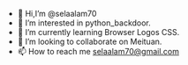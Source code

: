 - 👋 Hi,I’m @selaalam70
- 👀 I’m interested in python_backdoor.
- 🌱 I’m currently learning  Browser Logos CSS.
- 💞️ I’m looking to collaborate on Meituan.
- 📫 How to reach me selaalam70@gmail.com

<!---
selaalam70/selaalam70 is a ✨ special ✨ repository because its `README.md` (this file) appears on your GitHub profile.
You can click the Preview link to take a loo
